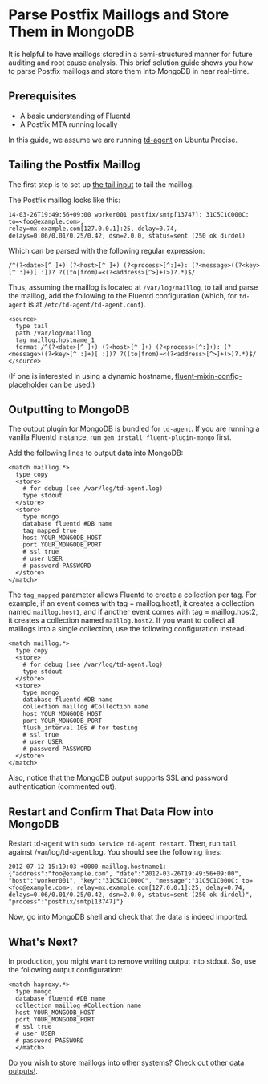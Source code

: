 # Parse Postfix Maillogs and Store Them in MongoDB

It is helpful to have maillogs stored in a semi-structured manner for future auditing and root cause analysis. This brief solution guide shows you how to parse Postfix maillogs and store them into MongoDB in near real-time.

## Prerequisites

- A basic understanding of Fluentd
- A Postfix MTA running locally

In this guide, we assume we are running [td-agent](/download) on Ubuntu Precise.

## Tailing the Postfix Maillog

The first step is to set up [the tail input](http://docs.fluentd.org/articles/in_tail) to tail the maillog.

The Postfix maillog looks like this:

```
14-03-26T19:49:56+09:00 worker001 postfix/smtp[13747]: 31C5C1C000C: to=<foo@example.com>,
relay=mx.example.com[127.0.0.1]:25, delay=0.74, delays=0.06/0.01/0.25/0.42, dsn=2.0.0, status=sent (250 ok dirdel)
```

Which can be parsed with the following regular expression:

```
/^(?<date>[^ ]+) (?<host>[^ ]+) (?<process>[^:]+): (?<message>((?<key>[^ :]+)[ :])? ?((to|from)=<(?<address>[^>]+)>)?.*)$/
```

Thus, assuming the maillog is located at `/var/log/maillog`, to tail and parse the maillog, add the following to the Fluentd configuration (which, for `td-agent` is at `/etc/td-agent/td-agent.conf`).

```
<source>
  type tail
  path /var/log/maillog
  tag maillog.hostname_1
  format /^(?<date>[^ ]+) (?<host>[^ ]+) (?<process>[^:]+): (?<message>((?<key>[^ :]+)[ :])? ?((to|from)=<(?<address>[^>]+)>)?.*)$/
</source>
```

(If one is interested in using a dynamic hostname, [fluent-mixin-config-placeholder](https://github.com/tagomoris/fluent-mixin-config-placeholders) can be used.)

## Outputting to MongoDB

The output plugin for MongoDB is bundled for `td-agent`. If you are running a vanilla Fluentd instance, run `gem install fluent-plugin-mongo` first.

Add the following lines to output data into MongoDB:

```
<match maillog.*>
  type copy
  <store>
    # for debug (see /var/log/td-agent.log)
    type stdout
  </store>
  <store>
    type mongo
    database fluentd #DB name
    tag_mapped true
    host YOUR_MONGODB_HOST
    port YOUR_MONGODB_PORT
    # ssl true
    # user USER
    # password PASSWORD
  </store>
</match>
```

The `tag_mapped` parameter allows Fluentd to create a collection per tag. For example, if an event comes with tag = maillog.host1, it creates a collection named `maillog.host1`, and if another event comes with tag = maillog.host2, it creates a collection named `maillog.host2`. If you want to collect all maillogs into a single collection, use the following configuration instead.

```
<match maillog.*>
  type copy
  <store>
    # for debug (see /var/log/td-agent.log)
    type stdout
  </store>
  <store>
    type mongo
    database fluentd #DB name
    collection maillog #Collection name
    host YOUR_MONGODB_HOST
    port YOUR_MONGODB_PORT
    flush_interval 10s # for testing
    # ssl true
    # user USER
    # password PASSWORD
  </store>
</match>
```

Also, notice that the MongoDB output supports SSL and password authentication (commented out).

## Restart and Confirm That Data Flow into MongoDB

Restart td-agent with `sudo service td-agent restart`. Then, run `tail` against /var/log/td-agent.log. You should see the following lines:

```
2012-07-12 15:19:03 +0000 maillog.hostname1: {"address":"foo@example.com", "date":"2012-03-26T19:49:56+09:00", "host":"worker001", "key":"31C5C1C000C", "message":"31C5C1C000C: to=<foo@example.com>, relay=mx.example.com[127.0.0.1]:25, delay=0.74, delays=0.06/0.01/0.25/0.42, dsn=2.0.0, status=sent (250 ok dirdel)", "process":"postfix/smtp[13747]"}
```

Now, go into MongoDB shell and check that the data is indeed imported.

## What's Next?

In production, you might want to remove writing output into stdout. So, use the following output configuration:

```
<match haproxy.*>
  type mongo
  database fluentd #DB name
  collection maillog #Collection name
  host YOUR_MONGODB_HOST
  port YOUR_MONGODB_PORT
  # ssl true
  # user USER
  # password PASSWORD
  </match>
```

Do you wish to store maillogs into other systems? Check out other [data outputs!](/dataoutputs).
